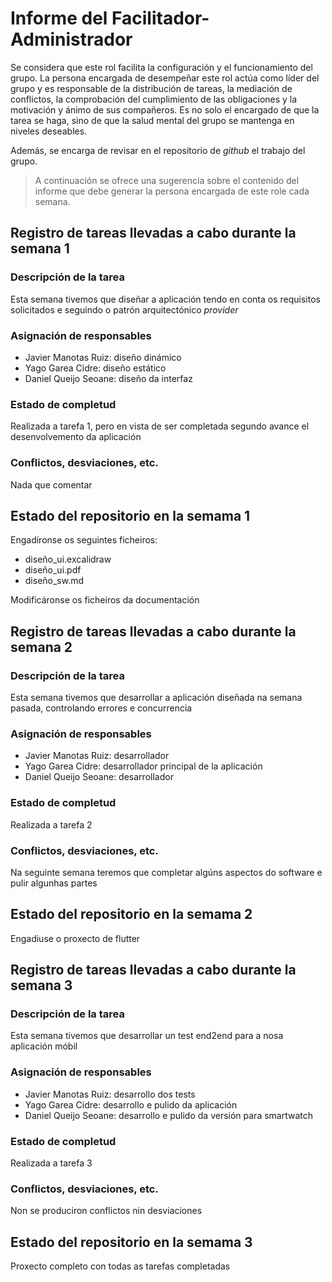 # Informe del Facilitador-Administrador

  Se considera que este rol facilita la configuración y el
  funcionamiento del grupo. La persona encargada de desempeñar este
  rol actúa como líder del grupo y es responsable de la distribución
  de tareas, la mediación de conflictos, la comprobación del
  cumplimiento de las obligaciones y la motivación y ánimo de sus
  compañeros. Es no solo el encargado de que la tarea se haga, sino de
  que la salud mental del grupo se mantenga en niveles deseables.
  
  Además, se encarga de revisar en el repositorio de _github_ el
  trabajo del grupo.


  > A continuación se ofrece una sugerencia sobre el contenido del
  > informe que debe generar la persona encargada de este role cada
  > semana.


##  Registro de tareas llevadas a cabo durante la semana 1
### Descripción de la tarea
Esta semana tivemos que diseñar a aplicación tendo en conta os requisitos solicitados e seguindo o patrón arquitectónico _provider_
  
### Asignación de responsables
  - Javier Manotas Ruiz: diseño dinámico
  - Yago Garea Cidre: diseño estático
  - Daniel Queijo Seoane: diseño da interfaz
  
### Estado de completud
Realizada a tarefa 1, pero en vista de ser completada segundo avance el desenvolvemento da aplicación
  
### Conflictos, desviaciones, etc.
Nada que comentar

## Estado del repositorio en la semama 1
Engadíronse os seguintes ficheiros:
  - diseño_ui.excalidraw
  - diseño_ui.pdf
  - diseño_sw.md

Modificáronse os ficheiros da documentación

##  Registro de tareas llevadas a cabo durante la semana 2
### Descripción de la tarea
Esta semana tivemos que desarrollar a aplicación diseñada na semana pasada, controlando errores e concurrencia
  
### Asignación de responsables
  - Javier Manotas Ruiz: desarrollador
  - Yago Garea Cidre: desarrollador principal de la aplicación
  - Daniel Queijo Seoane: desarrollador
  
### Estado de completud
Realizada a tarefa 2
  
### Conflictos, desviaciones, etc.
Na seguinte semana teremos que completar algúns aspectos do software e pulir algunhas partes

## Estado del repositorio en la semama 2
Engadiuse o proxecto de flutter

##  Registro de tareas llevadas a cabo durante la semana 3
### Descripción de la tarea
Esta semana tivemos que desarrollar un test end2end para a nosa aplicación móbil
  
### Asignación de responsables
  - Javier Manotas Ruiz: desarrollo dos tests
  - Yago Garea Cidre: desarrollo e pulido da aplicación
  - Daniel Queijo Seoane: desarrollo e pulido da versión para smartwatch
  
### Estado de completud
Realizada a tarefa 3
  
### Conflictos, desviaciones, etc.
Non se produciron conflictos nin desviaciones

## Estado del repositorio en la semama 3
Proxecto completo con todas as tarefas completadas
